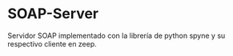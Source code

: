 # SOAP-Server
Servidor SOAP implementado con la librería de python spyne y su respectivo cliente en zeep.
